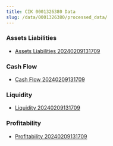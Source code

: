 ```yaml
---
title: CIK 0001326380 Data
slug: /data/0001326380/processed_data/
---
```


### Assets Liabilities
- [Assets Liabilities 20240209131709](data/0001326380/processed_data/Assets_Liabilities/0001326380_Assets_Liabilities_20240209131709.csv)

### Cash Flow
- [Cash Flow 20240209131709](data/0001326380/processed_data/Cash_Flow/0001326380_Cash_Flow_20240209131709.csv)

### Liquidity
- [Liquidity 20240209131709](data/0001326380/processed_data/Liquidity/0001326380_Liquidity_20240209131709.csv)

### Profitability
- [Profitability 20240209131709](data/0001326380/processed_data/Profitability/0001326380_Profitability_20240209131709.csv)

